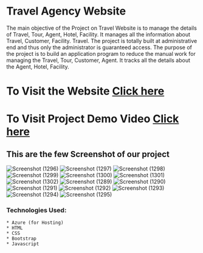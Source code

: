 # Travel Agency Website
The main objective of the Project on Travel Website is to manage the details of Travel, Tour, Agent, Hotel, Facility. It manages all the information about Travel, Customer, Facility. Travel. The project is totally built at administrative end and thus only the administrator is guaranteed access. The purpose of the project is to build an application program to reduce the manual work for managing the Travel, Tour, Customer, Agent. It tracks all the details about the Agent, Hotel, Facility.

#  To Visit the Website  [Click here](http://98.70.41.113/) 

# To Visit Project Demo Video [Click here](https://youtu.be/UqVu0K8JunE)

## This are the few Screenshot of our project

![Screenshot (1296)](https://github.com/ShubhamShinde22/FRT--Travel_Agency/assets/94630914/1e79a25e-3b64-4966-b49a-e5f71324c067)
![Screenshot (1297)](https://github.com/ShubhamShinde22/FRT--Travel_Agency/assets/94630914/77445bd7-426e-496d-86f5-790545f8d5e5)
![Screenshot (1298)](https://github.com/ShubhamShinde22/FRT--Travel_Agency/assets/94630914/ba5203a3-7d9a-423a-83d2-7ad63030ead8)
![Screenshot (1299)](https://github.com/ShubhamShinde22/FRT--Travel_Agency/assets/94630914/ef07be55-18d3-465f-badf-0e63c8f57a95)
![Screenshot (1300)](https://github.com/ShubhamShinde22/FRT--Travel_Agency/assets/94630914/2d206aca-ae69-454c-998d-0e3edb8cfc68)
![Screenshot (1301)](https://github.com/ShubhamShinde22/FRT--Travel_Agency/assets/94630914/b3873c85-cd65-4752-9489-d6091adff9e5)
![Screenshot (1302)](https://github.com/ShubhamShinde22/FRT--Travel_Agency/assets/94630914/726a695e-dfdf-4398-9ad2-2311ae782a8f)
![Screenshot (1289)](https://github.com/ShubhamShinde22/FRT--Travel_Agency/assets/94630914/01286263-1e09-4fd0-92e4-3731e9a8c343)
![Screenshot (1290)](https://github.com/ShubhamShinde22/FRT--Travel_Agency/assets/94630914/9bcf25ac-6458-43e5-b600-37dd5e0c2b51)
![Screenshot (1291)](https://github.com/ShubhamShinde22/FRT--Travel_Agency/assets/94630914/5860756e-cb2f-429e-bf37-c72325adfdcc)
![Screenshot (1292)](https://github.com/ShubhamShinde22/FRT--Travel_Agency/assets/94630914/6575c783-6e01-4814-a307-8f114e5386f5)
![Screenshot (1293)](https://github.com/ShubhamShinde22/FRT--Travel_Agency/assets/94630914/79459442-d4a4-4943-818b-0c396015875c)
![Screenshot (1294)](https://github.com/ShubhamShinde22/FRT--Travel_Agency/assets/94630914/a62a7de5-fd6d-45a0-99b8-81da9acf7aff)
![Screenshot (1295)](https://github.com/ShubhamShinde22/FRT--Travel_Agency/assets/94630914/95dbd9b7-e56c-45f8-baee-536c84dbdec4)



### Technologies Used:
    * Azure (for Hosting)
    * HTML
    * CSS
    * Bootstrap
    * Javascript
      
